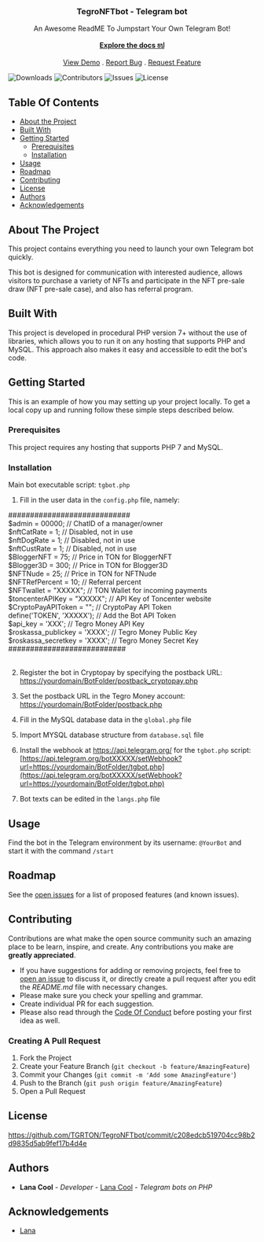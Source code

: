 <br/>
<p align="center">

  <h3 align="center">TegroNFTbot - Telegram bot</h3>

  <p align="center">
    An Awesome ReadME To Jumpstart Your Own Telegram Bot!
    <br/>
    <br/>
    <a href="https://github.com/TGRTON/TegroNFTbot"><strong>Explore the docs ยป</strong></a>
    <br/>
    <br/>
    <a href="https://github.com/TGRTON/TegroNFTbot">View Demo</a>
    .
    <a href="https://github.com/TGRTON/TegroNFTbot/issues">Report Bug</a>
    .
    <a href="https://github.com/TGRTON/TegroNFTbot/issues">Request Feature</a>
  </p>
</p>

![Downloads](https://img.shields.io/github/downloads/TGRTON/TegroNFTbot/total) ![Contributors](https://img.shields.io/github/contributors/TGRTON/TegroNFTbot?color=dark-green) ![Issues](https://img.shields.io/github/issues/TGRTON/TegroNFTbot) ![License](https://img.shields.io/github/license/TGRTON/TegroNFTbot) 

## Table Of Contents

* [About the Project](#about-the-project)
* [Built With](#built-with)
* [Getting Started](#getting-started)
  * [Prerequisites](#prerequisites)
  * [Installation](#installation)
* [Usage](#usage)
* [Roadmap](#roadmap)
* [Contributing](#contributing)
* [License](#license)
* [Authors](#authors)
* [Acknowledgements](#acknowledgements)

## About The Project

This project contains everything you need to launch your own Telegram bot quickly.

This bot is designed for communication with interested audience, allows visitors to purchase a variety of NFTs and participate in the NFT pre-sale draw (NFT pre-sale case), and also has referral program.

## Built With

This project is developed in procedural PHP version 7+ without the use of libraries, which allows you to run it on any hosting that supports PHP and MySQL. This approach also makes it easy and accessible to edit the bot's code. 

## Getting Started

This is an example of how you may setting up your project locally.
To get a local copy up and running follow these simple steps described below.

### Prerequisites

This project requires any hosting that supports PHP 7 and MySQL. 

### Installation

Main bot executable script: `tgbot.php`

1) Fill in the user data in the `config.php` file, namely:

############################<br/>
$admin = 00000; //   ChatID of a manager/owner<br/>
$nftCatRate = 1; // Disabled, not in use<br/>
$nftDogRate = 1; // Disabled, not in use<br/>
$nftCustRate = 1; // Disabled, not in use<br/>
$BloggerNFT = 75; // Price in TON for BloggerNFT<br/>
$Blogger3D = 300; // Price in TON for Blogger3D<br/>
$NFTNude = 25; // Price in TON for NFTNude<br/>
$NFTRefPercent = 10; // Referral percent<br/>
$NFTwallet = "XXXXX"; // TON Wallet for incoming payments<br/>
$toncenterAPIKey = "XXXXX"; // API Key of Toncenter website<br/>
$CryptoPayAPIToken = ""; // CryptoPay API Token<br/>
define('TOKEN', 'XXXXX'); // Add the Bot API Token<br/>
$api_key = 'XXX'; // Tegro Money API Key<br/>
$roskassa_publickey = 'XXXX'; // Tegro Money Public Key<br/>
$roskassa_secretkey = 'XXXX'; // Tegro Money Secret Key<br/>
###########################<br/><br/>

2) Register the bot in Cryptopay by specifying the postback URL: [https://yourdomain/BotFolder/postback_cryptopay.php](https://yourdomain/BotFolder/postback_cryptopay.php)

3) Set the postback URL in the Tegro Money account: [https://yourdomain/BotFolder/postback.php](https://yourdomain/BotFolder/postback.php)

4) Fill in the MySQL database data in the `global.php` file

5) Import MYSQL database structure from `database.sql` file

6) Install the webhook at https://api.telegram.org/ for the `tgbot.php` script:
[https://api.telegram.org/botXXXXX/setWebhook?url=https://yourdomain/BotFolder/tgbot.php](https://api.telegram.org/botXXXXX/setWebhook?url=https://yourdomain/BotFolder/tgbot.php)

7) Bot texts can be edited in the `langs.php` file

## Usage

Find the bot in the Telegram environment by its username: `@YourBot` and start it with the command `/start`

## Roadmap

See the [open issues](https://github.com/TGRTON/TegroNFTbot/issues) for a list of proposed features (and known issues).

## Contributing

Contributions are what make the open source community such an amazing place to be learn, inspire, and create. Any contributions you make are **greatly appreciated**.
* If you have suggestions for adding or removing projects, feel free to [open an issue](https://github.com/TGRTON/TegroNFTbot/issues/new) to discuss it, or directly create a pull request after you edit the *README.md* file with necessary changes.
* Please make sure you check your spelling and grammar.
* Create individual PR for each suggestion.
* Please also read through the [Code Of Conduct](https://github.com/TGRTON/TegroNFTbot/blob/main/CODE_OF_CONDUCT.md) before posting your first idea as well.

### Creating A Pull Request

1. Fork the Project
2. Create your Feature Branch (`git checkout -b feature/AmazingFeature`)
3. Commit your Changes (`git commit -m 'Add some AmazingFeature'`)
4. Push to the Branch (`git push origin feature/AmazingFeature`)
5. Open a Pull Request

## License

https://github.com/TGRTON/TegroNFTbot/commit/c208edcb519704cc98b2d9835d5ab9fef17b4d4e

## Authors

* **Lana Cool** - *Developer* - [Lana Cool](https://github.com/lana4cool/) - *Telegram bots on PHP*

## Acknowledgements

* [Lana](https://github.com/lana4cool/)
